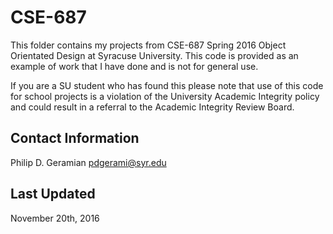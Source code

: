 CSE-687
======== 
This folder contains my projects from CSE-687 
Spring 2016 Object Orientated Design at 
Syracuse University. This code is provided 
as an example of work that I have done and is 
not for general use. 
  

If you are a SU student who has found this please 
note that use of this code for school projects 
is a violation of the University Academic 
Integrity policy and could result in a referral 
to the Academic Integrity Review Board. 

Contact Information
--------------------
Philip D. Geramian 
pdgerami@syr.edu

Last Updated
-------------
November 20th, 2016
